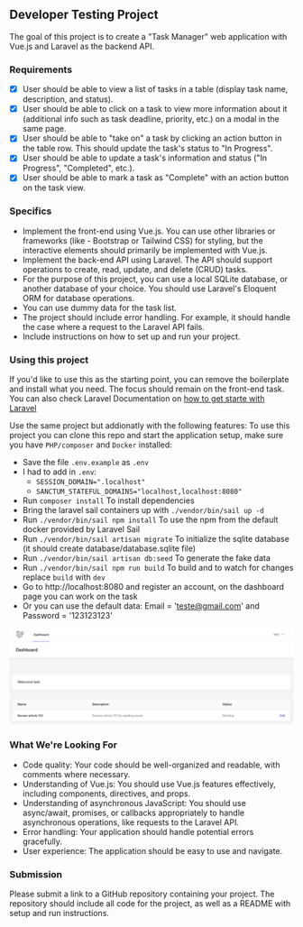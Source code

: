 
## Developer Testing Project

The goal of this project is to create a "Task Manager" web application with Vue.js and Laravel as the backend API.

### Requirements

- [x] User should be able to view a list of tasks in a table (display task name, description, and status).
- [x]  User should be able to click on a task to view more information about it (additional info such as task deadline, priority, etc.) on a modal in the same page.
- [x]  User should be able to "take on" a task by clicking an action button in the table row. This should update the task's status to "In Progress".
- [x]  User should be able to update a task's information and status ("In Progress", "Completed", etc.).
- [x]  User should be able to mark a task as "Complete" with an action button on the task view.

### Specifics

- Implement the front-end using Vue.js. You can use other libraries or frameworks (like - Bootstrap or Tailwind CSS) for styling, but the interactive elements should primarily be implemented with Vue.js.
- Implement the back-end API using Laravel. The API should support operations to create, read, update, and delete (CRUD) tasks.
- For the purpose of this project, you can use a local SQLite database, or another database of your choice. You should use Laravel's Eloquent ORM for database operations.
- You can use dummy data for the task list.
- The project should include error handling. For example, it should handle the case where a request to the Laravel API fails.
- Include instructions on how to set up and run your project.

### Using this project

If you'd like to use this as the starting point, you can remove the boilerplate and install what you need. The focus should remain on the front-end task. You can also check Laravel Documentation on [how to get starte with Laravel](https://laravel.com/docs/10.x/installation)

Use the same project but addionatly with the following features:
To use this project you can clone this repo and start the application setup, make sure you have `PHP/composer` and `Docker` installed:
-  Save the file `.env.example` as `.env`
-  I had to add in `.env`:
   - `SESSION_DOMAIN=".localhost"`
   - `SANCTUM_STATEFUL_DOMAINS="localhost,localhost:8080"`
-  Run `composer install` To install dependencies
-  Bring the laravel sail containers up with `./vendor/bin/sail up -d`
-  Run `./vendor/bin/sail npm install` To use the npm from the default docker provided by Laravel Sail 
-  Run `./vendor/bin/sail artisan migrate` To initialize the sqlite database (it should create database/database.sqlite file)
-  Run `./vendor/bin/sail artisan db:seed` To generate the fake data
-  Run `./vendor/bin/sail npm run build` To build and to watch for changes replace `build` with `dev`
-  Go to http://localhost:8080 and register an account, on the dashboard page you can work on the task
-  Or you can use the default data: Email = 'teste@gmail.com' and Password = '123123123'

![Preview](./preview.jpg?raw=true "Dashboard Preview")

### What We're Looking For

- Code quality: Your code should be well-organized and readable, with comments where necessary.
- Understanding of Vue.js: You should use Vue.js features effectively, including components, directives, and props.
- Understanding of asynchronous JavaScript: You should use async/await, promises, or callbacks appropriately to handle asynchronous operations, like requests to the Laravel API.
- Error handling: Your application should handle potential errors gracefully.
- User experience: The application should be easy to use and navigate.

### Submission

Please submit a link to a GitHub repository containing your project. The repository should include all code for the project, as well as a README with setup and run instructions.

